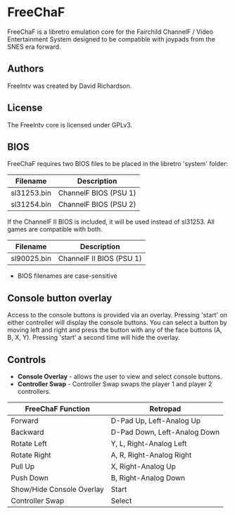 # FreeChaF
FreeChaF is a libretro emulation core for the Fairchild ChannelF / Video Entertainment System designed to be compatible with joypads from the SNES era forward.

## Authors

FreeIntv was created by David Richardson.

## License
The FreeIntv core is licensed under GPLv3.

## BIOS
FreeChaF requires two BIOS files to be placed in the libretro 'system' folder:

|Filename | Description |
|---|---|
|sl31253.bin | ChannelF BIOS (PSU 1)|
|sl31254.bin | ChannelF BIOS (PSU 2)|

If the ChannelF II BIOS is included, it will be used instead of sl31253.  All games are compatible with both.

|Filename | Description |
|---|---|
|sl90025.bin | ChannelF II BIOS (PSU 1)|

* BIOS filenames are case-sensitive

## Console button overlay
Access to the console buttons is provided via an overlay.  Pressing 'start' on either controller will display the console buttons.  You can select a button by moving left and right and press the button with any of the face buttons (A, B, X, Y).  Pressing 'start' a second time will hide the overlay.

## Controls
* **Console Overlay** - allows the user to view and select console buttons.
* **Controller Swap** - Controller Swap swaps the player 1 and player 2 controllers.

| FreeChaF Function | Retropad |
| --- | --- |
|Forward| D-Pad Up, Left-Analog Up|
|Backward| D-Pad Down, Left-Analog Down|
|Rotate Left | Y, L, Right-Analog Left |
|Rotate Right | A, R, Right-Analog Right |
|Pull Up | X, Right-Analog Up |
|Push Down | B, Right-Analog Down |
|Show/Hide Console Overlay | Start |
|Controller Swap | Select |

